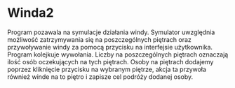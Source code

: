 # Winda2
Program pozawala na symulacje działania windy. Symulator uwzględnia możliwość zatrzymywania się na poszczególnych piętrach
oraz przywoływanie windy za pomocą przycisku na interfejsie użytkownika. Program kolejkuje wywołania.
Liczby na poszczególnych piętrach oznaczają ilość osób oczekujących na tych piętrach. Osoby na piętrach dodajemy poprzez
kliknięcie przycisku na wybranym piętrze, akcja ta przywoła również winde na to piętro i zapisze cel podróży dodanej osoby.
